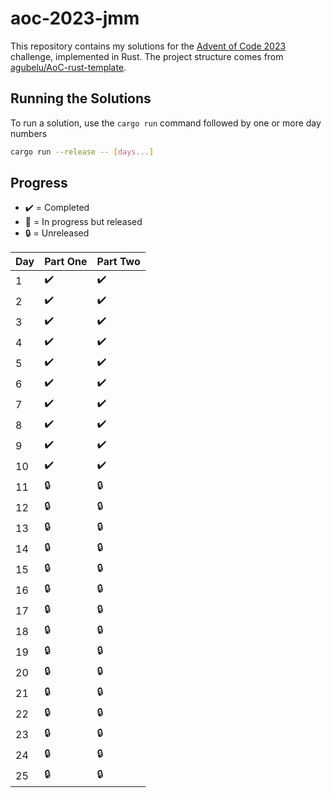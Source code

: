 # aoc-2023-jmm

This repository contains my solutions for the [Advent of Code 2023](https://adventofcode.com/2023) challenge, implemented in Rust. The project structure comes from [agubelu/AoC-rust-template](https://github.com/agubelu/AoC-rust-template/tree/master).

## Running the Solutions

To run a solution, use the `cargo run` command followed by one or more day numbers

```bash
cargo run --release -- [days...]
```

## Progress

- :heavy_check_mark: = Completed
- :construction: = In progress but released
- :lock: = Unreleased

| Day | Part One           | Part Two           |
| --- | ------------------ | ------------------ |
| 1   | :heavy_check_mark: | :heavy_check_mark: |
| 2   | :heavy_check_mark: | :heavy_check_mark: |
| 3   | :heavy_check_mark: | :heavy_check_mark: |
| 4   | :heavy_check_mark: | :heavy_check_mark: |
| 5   | :heavy_check_mark: | :heavy_check_mark: |
| 6   | :heavy_check_mark: | :heavy_check_mark: |
| 7   | :heavy_check_mark: | :heavy_check_mark: |
| 8   | :heavy_check_mark: | :heavy_check_mark: |
| 9   | :heavy_check_mark: | :heavy_check_mark: |
| 10  | :heavy_check_mark: | :heavy_check_mark: |
| 11  | :lock:             | :lock:             |
| 12  | :lock:             | :lock:             |
| 13  | :lock:             | :lock:             |
| 14  | :lock:             | :lock:             |
| 15  | :lock:             | :lock:             |
| 16  | :lock:             | :lock:             |
| 17  | :lock:             | :lock:             |
| 18  | :lock:             | :lock:             |
| 19  | :lock:             | :lock:             |
| 20  | :lock:             | :lock:             |
| 21  | :lock:             | :lock:             |
| 22  | :lock:             | :lock:             |
| 23  | :lock:             | :lock:             |
| 24  | :lock:             | :lock:             |
| 25  | :lock:             | :lock:             |

